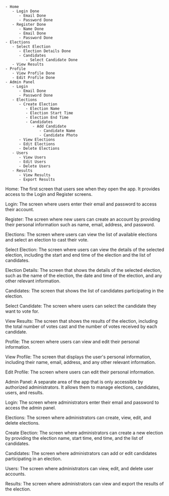 ```
- Home
   - Login Done
      - Email Done 
      - Password Done
   - Register Done
      - Name Done
      - Email Done
      - Password Done
- Elections
   - Select Election
      - Election Details Done
      - Candidates
         - Select Candidate Done
   - View Results
- Profile
   - View Profile Done
   - Edit Profile Done
- Admin Panel
   - Login
      - Email Done
      - Password Done
   - Elections
      - Create Election
         - Election Name
         - Election Start Time
         - Election End Time
         - Candidates
            - Add Candidate
               - Candidate Name
               - Candidate Photo
      - View Elections
      - Edit Elections
      - Delete Elections
   - Users
      - View Users
      - Edit Users
      - Delete Users
   - Results
      - View Results
      - Export Results

```




Home: The first screen that users see when they open the app. It provides access to the Login and Register screens.

Login: The screen where users enter their email and password to access their account.

Register: The screen where new users can create an account by providing their personal information such as name, email, address, and password.
 
Elections: The screen where users can view the list of available elections and select an election to cast their vote.

Select Election: The screen where users can view the details of the selected election, including the start and end time of the election and the list of candidates.

Election Details: The screen that shows the details of the selected election, such as the name of the election, the date and time of the election, and any other relevant information.

Candidates: The screen that shows the list of candidates participating in the election.

Select Candidate: The screen where users can select the candidate they want to vote for.

View Results: The screen that shows the results of the election, including the total number of votes cast and the number of votes received by each candidate.

Profile: The screen where users can view and edit their personal information.

View Profile: The screen that displays the user's personal information, including their name, email, address, and any other relevant information.

Edit Profile: The screen where users can edit their personal information.

Admin Panel: A separate area of the app that is only accessible by authorized administrators. It allows them to manage elections, candidates, users, and results.

Login: The screen where administrators enter their email and password to access the admin panel.

Elections: The screen where administrators can create, view, edit, and delete elections.

Create Election: The screen where administrators can create a new election by providing the election name, start time, end time, and the list of candidates.

Candidates: The screen where administrators can add or edit candidates participating in an election.

Users: The screen where administrators can view, edit, and delete user accounts.

Results: The screen where administrators can view and export the results of the election.